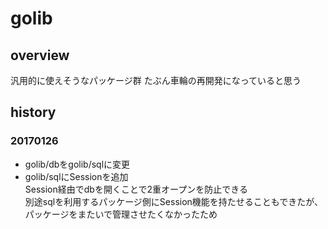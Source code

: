 # golib

## overview
汎用的に使えそうなパッケージ群
たぶん車輪の再開発になっていると思う

## history

### 20170126

- golib/dbをgolib/sqlに変更
- golib/sqlにSessionを追加  
Session経由でdbを開くことで2重オープンを防止できる  
別途sqlを利用するパッケージ側にSession機能を持たせることもできたが、パッケージをまたいで管理させたくなかったため  
 